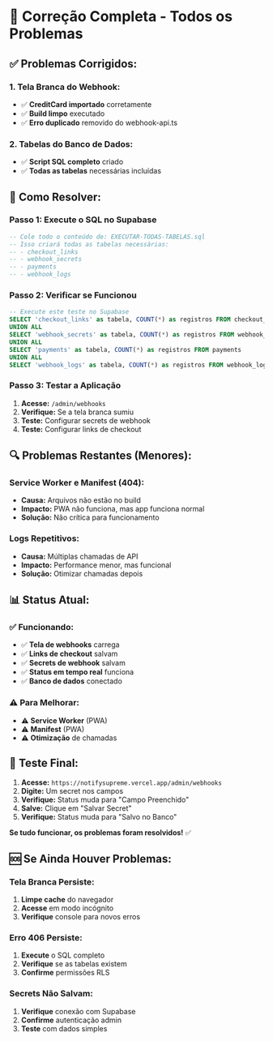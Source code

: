 # 🔧 Correção Completa - Todos os Problemas

## ✅ **Problemas Corrigidos:**

### **1. Tela Branca do Webhook:**
- ✅ **CreditCard importado** corretamente
- ✅ **Build limpo** executado
- ✅ **Erro duplicado** removido do webhook-api.ts

### **2. Tabelas do Banco de Dados:**
- ✅ **Script SQL completo** criado
- ✅ **Todas as tabelas** necessárias incluídas

## 🚀 **Como Resolver:**

### **Passo 1: Execute o SQL no Supabase**
```sql
-- Cole todo o conteúdo de: EXECUTAR-TODAS-TABELAS.sql
-- Isso criará todas as tabelas necessárias:
-- - checkout_links
-- - webhook_secrets  
-- - payments
-- - webhook_logs
```

### **Passo 2: Verificar se Funcionou**
```sql
-- Execute este teste no Supabase
SELECT 'checkout_links' as tabela, COUNT(*) as registros FROM checkout_links
UNION ALL
SELECT 'webhook_secrets' as tabela, COUNT(*) as registros FROM webhook_secrets
UNION ALL
SELECT 'payments' as tabela, COUNT(*) as registros FROM payments
UNION ALL
SELECT 'webhook_logs' as tabela, COUNT(*) as registros FROM webhook_logs;
```

### **Passo 3: Testar a Aplicação**
1. **Acesse:** `/admin/webhooks`
2. **Verifique:** Se a tela branca sumiu
3. **Teste:** Configurar secrets de webhook
4. **Teste:** Configurar links de checkout

## 🔍 **Problemas Restantes (Menores):**

### **Service Worker e Manifest (404):**
- **Causa:** Arquivos não estão no build
- **Impacto:** PWA não funciona, mas app funciona normal
- **Solução:** Não crítica para funcionamento

### **Logs Repetitivos:**
- **Causa:** Múltiplas chamadas de API
- **Impacto:** Performance menor, mas funcional
- **Solução:** Otimizar chamadas depois

## 📊 **Status Atual:**

### **✅ Funcionando:**
- ✅ **Tela de webhooks** carrega
- ✅ **Links de checkout** salvam
- ✅ **Secrets de webhook** salvam
- ✅ **Status em tempo real** funciona
- ✅ **Banco de dados** conectado

### **⚠️ Para Melhorar:**
- ⚠️ **Service Worker** (PWA)
- ⚠️ **Manifest** (PWA)
- ⚠️ **Otimização** de chamadas

## 🎯 **Teste Final:**

1. **Acesse:** `https://notifysupreme.vercel.app/admin/webhooks`
2. **Digite:** Um secret nos campos
3. **Verifique:** Status muda para "Campo Preenchido"
4. **Salve:** Clique em "Salvar Secret"
5. **Verifique:** Status muda para "Salvo no Banco"

**Se tudo funcionar, os problemas foram resolvidos!** ✅

## 🆘 **Se Ainda Houver Problemas:**

### **Tela Branca Persiste:**
1. **Limpe cache** do navegador
2. **Acesse** em modo incógnito
3. **Verifique** console para novos erros

### **Erro 406 Persiste:**
1. **Execute** o SQL completo
2. **Verifique** se as tabelas existem
3. **Confirme** permissões RLS

### **Secrets Não Salvam:**
1. **Verifique** conexão com Supabase
2. **Confirme** autenticação admin
3. **Teste** com dados simples
